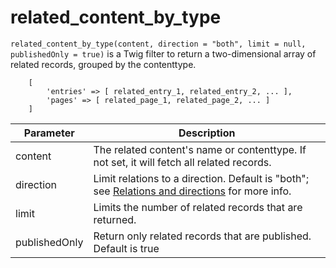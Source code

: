 # related_content_by_type

`related_content_by_type(content, direction = "both", limit = null, publishedOnly = true)` is a Twig filter to return a two-dimensional
array of related records, grouped by the contenttype.

```twig
    [
        'entries' => [ related_entry_1, related_entry_2, ... ],
        'pages' => [ related_page_1, related_page_2, ... ]
    ]
```

| Parameter     | Description                                                                                                 |
| ---           | ---                                                                                                         |
| content       | The related content's name or contenttype. If not set, it will fetch all related records.                   |
| direction     | Limit relations to a direction. Default is "both"; see [Relations and directions][direction] for more info. |
| limit         | Limits the number of related records that are returned.                                                     |
| publishedOnly | Return only related records that are published. Default is true                                             |

[direction]: ../../contenttypes/relationships#relations-and-directions
